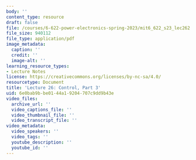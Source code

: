 ```yaml
---
body: ''
content_type: resource
draft: false
file: /courses/6-622-power-electronics-spring-2023/mit6_622_s23_lec262.pdf
file_size: 940112
file_type: application/pdf
image_metadata:
  caption: ''
  credit: ''
  image-alt: ''
learning_resource_types:
- Lecture Notes
license: https://creativecommons.org/licenses/by-nc-sa/4.0/
resourcetype: Document
title: 'Lecture 26: Control, Part 3'
uid: 6e0bab9b-be01-44a1-9204-707c9dd9b43e
video_files:
  archive_url: ''
  video_captions_file: ''
  video_thumbnail_file: ''
  video_transcript_file: ''
video_metadata:
  video_speakers: ''
  video_tags: ''
  youtube_description: ''
  youtube_id: ''
---
```

